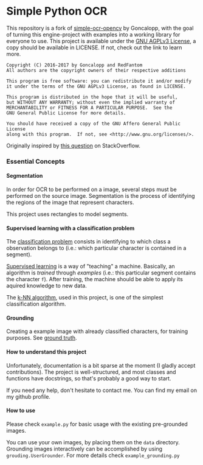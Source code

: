 # Simple Python OCR
This repository is a fork of [simple-ocr-opencv](https://github.com/goncalopp/simple-ocr-opencv) by Goncalopp, with the
goal of turning this engine-project with examples into a working library for everyone
to use. This project is available under the [GNU AGPLv3 License](https://www.gnu.org/licenses/agpl-3.0.txt), a copy 
should be available in LICENSE. If not, check out the link to learn more.

    Copyright (C) 2016-2017 by Goncalopp and RedFantom
    All authors are the copyright owners of their respective additions
    
    This program is free software: you can redistribute it and/or modify
    it under the terms of the GNU AGPLv3 License, as found in LICENSE.

    This program is distributed in the hope that it will be useful,
    but WITHOUT ANY WARRANTY; without even the implied warranty of
    MERCHANTABILITY or FITNESS FOR A PARTICULAR PURPOSE.  See the
    GNU General Public License for more details.

    You should have received a copy of the GNU Affero General Public License
    along with this program.  If not, see <http://www.gnu.org/licenses/>.    

Originally inspired by [this question](http://stackoverflow.com/questions/9413216/simple-digit-recognition-ocr-in-opencv-python) on StackOverflow.

### Essential Concepts

#### Segmentation

In order for OCR to be performed on a image, several steps must be 
performed on the source image. Segmentation is the process of 
identifying the regions of the image that represent characters. 

This project uses rectangles to model segments. 

#### Supervised learning with a classification problem

The [classification problem][] consists in identifying to which class a 
observation belongs to (i.e.: which particular character is contained 
in a segment).

[Supervised learning][] is a way of "teaching" a machine. Basically, an 
algorithm is *trained* through *examples* (i.e.: this particular 
segment contains the character `f`). After training, the machine 
should be able to apply its aquired knowledge to new data.

The [k-NN algorithm], used in this project, is one of the simplest  
classification algorithm.

#### Grounding

Creating a example image with already classified characters, for 
training purposes.
See [ground truth][].

[classification problem]: https://en.wikipedia.org/wiki/Statistical_classification
[Supervised learning]: https://en.wikipedia.org/wiki/Supervised_learning
[k-NN algorithm]: https://en.wikipedia.org/wiki/K-nearest_neighbors_classification
[ground truth]: https://en.wikipedia.org/wiki/Ground_truth

#### How to understand this project

Unfortunately, documentation is a bit sparse at the moment (I 
gladly accept contributions).
The project is well-structured, and most classes and functions have 
docstrings, so that's probably a good way to start.

If you need any help, don't hesitate to contact me. You can find my 
email on my github profile.


#### How to use

Please check `example.py` for basic usage with the existing pre-grounded images.

You can use your own images, by placing them on the `data` directory. 
Grounding images interactively can be accomplished by using `grouding.UserGrounder`.
For more details check `example_grounding.py`
